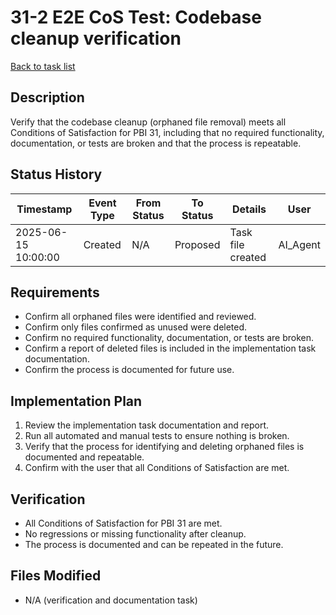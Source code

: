 # 31-2 E2E CoS Test: Codebase cleanup verification

[Back to task list](../tasks.md)

## Description
Verify that the codebase cleanup (orphaned file removal) meets all Conditions of Satisfaction for PBI 31, including that no required functionality, documentation, or tests are broken and that the process is repeatable.

## Status History
| Timestamp | Event Type | From Status | To Status | Details | User |
|-----------|------------|-------------|-----------|---------|------|
| 2025-06-15 10:00:00 | Created | N/A | Proposed | Task file created | AI_Agent |

## Requirements
- Confirm all orphaned files were identified and reviewed.
- Confirm only files confirmed as unused were deleted.
- Confirm no required functionality, documentation, or tests are broken.
- Confirm a report of deleted files is included in the implementation task documentation.
- Confirm the process is documented for future use.

## Implementation Plan
1. Review the implementation task documentation and report.
2. Run all automated and manual tests to ensure nothing is broken.
3. Verify that the process for identifying and deleting orphaned files is documented and repeatable.
4. Confirm with the user that all Conditions of Satisfaction are met.

## Verification
- All Conditions of Satisfaction for PBI 31 are met.
- No regressions or missing functionality after cleanup.
- The process is documented and can be repeated in the future.

## Files Modified
- N/A (verification and documentation task) 